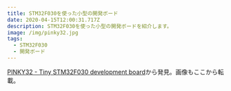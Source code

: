 ```yaml
---
title: STM32F030を使った小型の開発ボード
date: 2020-04-15T12:00:31.717Z
description: STM32F030を使った小型の開発ボードを紹介します。
image: /img/pinky32.jpg
tags:
  - STM32F030
  - 開発ボード
---
```

[PINKY32 - Tiny STM32F030 development board](https://www.tindie.com/products/nicethings/pinky32-tiny-stm32f030-development-board/)から発見。画像もここから転載。
